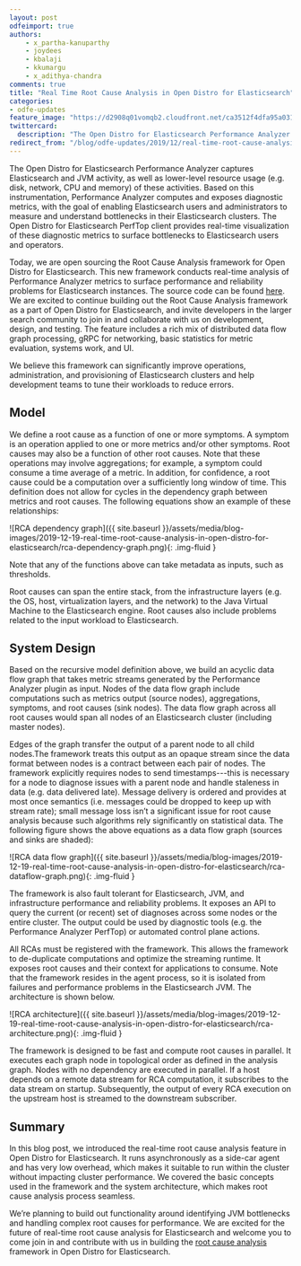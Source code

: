 ```yaml
---
layout: post
odfeimport: true
authors: 
    - x_partha-kanuparthy
    - joydees
    - kbalaji
    - kkumargu
    - x_adithya-chandra
comments: true
title: "Real Time Root Cause Analysis in Open Distro for Elasticsearch"
categories:
- odfe-updates
feature_image: "https://d2908q01vomqb2.cloudfront.net/ca3512f4dfa95a03169c5a670a4c91a19b3077b4/2019/03/26/open_disto-elasticsearch-logo-800x400.jpg"
twittercard:
  description: "The Open Distro for Elasticsearch Performance Analyzer captures Elasticsearch and JVM activity, as well as lower-level resource usage (e.g. disk, network, CPU and memory) of these activities. Based on this instrumentation, Performance Analyzer computes and exposes diagnostic metrics, with the goal of enabling Elasticsearch users and administrators to measure and understand bottlenecks in their Elasticsearch clusters. The Open Distro for Elasticsearch PerfTop client provides real-time visualization of these diagnostic metrics to surface bottlenecks to Elasticsearch users and operators."
redirect_from: "/blog/odfe-updates/2019/12/real-time-root-cause-analysis-in-open-distro-for-elasticsearch/"
---
```


The Open Distro for Elasticsearch Performance Analyzer captures Elasticsearch and JVM activity, as well as lower-level resource usage (e.g. disk, network, CPU and memory) of these activities. Based on this instrumentation, Performance Analyzer computes and exposes diagnostic metrics, with the goal of enabling Elasticsearch users and administrators to measure and understand bottlenecks in their Elasticsearch clusters. The Open Distro for Elasticsearch PerfTop client provides real-time visualization of these diagnostic metrics to surface bottlenecks to Elasticsearch users and operators.

Today, we are open sourcing the Root Cause Analysis framework for Open Distro for Elasticsearch. This new framework conducts real-time analysis of Performance Analyzer metrics to surface performance and reliability problems for Elasticsearch instances. The source code can be found [here](https://github.com/opendistro-for-elasticsearch/performance-analyzer-rca). We are excited to continue building out the Root Cause Analysis framework as a part of Open Distro for Elasticsearch, and invite developers in the larger search community to join in and collaborate with us on development, design, and testing. The feature includes a rich mix of distributed data flow graph processing, gRPC for networking, basic statistics for metric evaluation, systems work, and UI.

We believe this framework can significantly improve operations, administration, and provisioning of Elasticsearch clusters and help development teams to tune their workloads to reduce errors.

## Model

We define a root cause as a function of one or more symptoms. A symptom is an operation applied to one or more metrics and/or other symptoms. Root causes may also be a function of other root causes. Note that these operations may involve aggregations; for example, a symptom could consume a time average of a metric. In addition, for confidence, a root cause could be a computation over a sufficiently long window of time. This definition does not allow for cycles in the dependency graph between metrics and root causes. The following equations show an example of these relationships:

![RCA dependency graph]({{ site.baseurl }}/assets/media/blog-images/2019-12-19-real-time-root-cause-analysis-in-open-distro-for-elasticsearch/rca-dependency-graph.png){: .img-fluid }

Note that any of the functions above can take metadata as inputs, such as thresholds.

Root causes can span the entire stack, from the infrastructure layers (e.g. the OS, host, virtualization layers, and the network) to the Java Virtual Machine to the Elasticsearch engine. Root causes also include problems related to the input workload to Elasticsearch.

## System Design

Based on the recursive model definition above, we build an acyclic data flow graph that takes metric streams generated by the Performance Analyzer plugin as input. Nodes of the data flow graph include computations such as metrics output (source nodes), aggregations, symptoms, and root causes (sink nodes). The data flow graph across all root causes would span all nodes of an Elasticsearch cluster (including master nodes).

Edges of the graph transfer the output of a parent node to all child nodes.The framework treats this output as an opaque stream since the data format between nodes is a contract between each pair of nodes. The framework explicitly requires nodes to send timestamps---this is necessary for a node to diagnose issues with a parent node and handle staleness in data (e.g. data delivered late). Message delivery is ordered and provides at most once semantics (i.e. messages could be dropped to keep up with stream rate); small message loss isn’t a significant issue for root cause analysis because such algorithms rely significantly on statistical data. The following figure shows the above equations as a data flow graph (sources and sinks are shaded):

![RCA data flow graph]({{ site.baseurl }}/assets/media/blog-images/2019-12-19-real-time-root-cause-analysis-in-open-distro-for-elasticsearch/rca-dataflow-graph.png){: .img-fluid }

The framework is  also fault tolerant for Elasticsearch, JVM, and infrastructure performance and reliability problems. It exposes an API to query the current (or recent) set of diagnoses across some nodes or the entire cluster. The output  could be used by diagnostic tools (e.g. the Performance Analyzer PerfTop) or automated control plane actions.

All RCAs must be registered with the framework. This allows the framework to de-duplicate computations and optimize the streaming runtime. It exposes root causes and their context for applications to consume. Note that the framework resides in the agent process, so it is isolated from failures and performance problems in the Elasticsearch JVM. The architecture is shown below.

![RCA architecture]({{ site.baseurl }}/assets/media/blog-images/2019-12-19-real-time-root-cause-analysis-in-open-distro-for-elasticsearch/rca-architecture.png){: .img-fluid }

The framework is designed to be fast and compute root causes in parallel. It executes each graph node in topological order as defined in the analysis graph. Nodes with no dependency are executed in parallel. If a host depends on a remote data stream for RCA computation, it subscribes to the data stream on startup. Subsequently, the output of every RCA execution on the upstream host is streamed to the downstream subscriber.

## Summary

In this blog post, we introduced the real-time root cause analysis feature in Open Distro for Elasticsearch. It runs asynchronously as a side-car agent and has very low overhead, which makes it suitable to run within the cluster without impacting cluster performance. We covered the basic concepts used in the framework and the system architecture, which makes root cause analysis process seamless.

We’re planning to build out functionality around identifying JVM bottlenecks and handling complex root causes for performance. We are excited for the future of real-time root cause analysis for Elasticsearch and welcome you to come join in and contribute with us in building the [root cause analysis](https://github.com/opendistro-for-elasticsearch/performance-analyzer-rca) framework in Open Distro for Elasticsearch.

